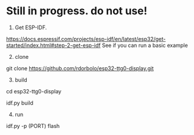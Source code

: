 # Still in progress. do not use!

1) Get ESP-IDF. 

https://docs.espressif.com/projects/esp-idf/en/latest/esp32/get-started/index.html#step-2-get-esp-idf
See if you can run a basic example

2) clone

git clone https://github.com/rdorbolo/esp32-ttg0-display.git

3) build

cd esp32-ttg0-display

idf.py build

4) run

idf.py -p (PORT) flash



